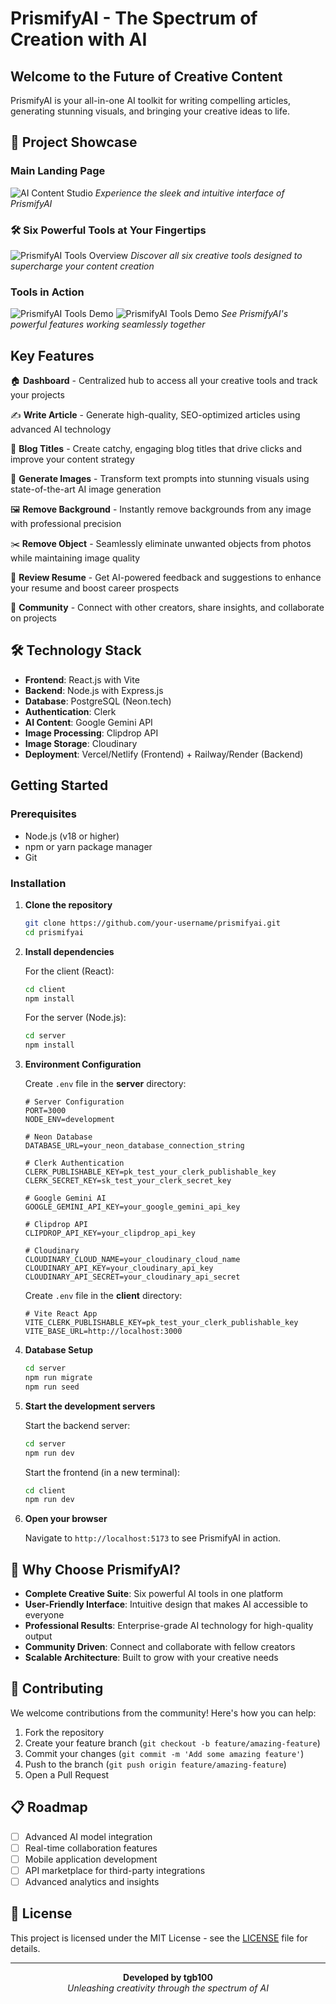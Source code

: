 # PrismifyAI - The Spectrum of Creation with AI

##  Welcome to the Future of Creative Content

PrismifyAI is your all-in-one AI toolkit for writing compelling articles, generating stunning visuals, and bringing your creative ideas to life.

## 📸 Project Showcase

###  Main Landing Page
![AI Content Studio](./client/public/img1.png)
*Experience the sleek and intuitive interface of PrismifyAI*

### 🛠️ Six Powerful Tools at Your Fingertips
![PrismifyAI Tools Overview](./client/public/img2.png)
*Discover all six creative tools designed to supercharge your content creation*

###  Tools in Action
![PrismifyAI Tools Demo](./client/public/img3.png)
![PrismifyAI Tools Demo](./client/public/img4.png)
*See PrismifyAI's powerful features working seamlessly together*

##  Key Features

🏠 **Dashboard** - Centralized hub to access all your creative tools and track your projects

✍️ **Write Article** - Generate high-quality, SEO-optimized articles using advanced AI technology

📝 **Blog Titles** - Create catchy, engaging blog titles that drive clicks and improve your content strategy

🎨 **Generate Images** - Transform text prompts into stunning visuals using state-of-the-art AI image generation

🖼️ **Remove Background** - Instantly remove backgrounds from any image with professional precision

✂️ **Remove Object** - Seamlessly eliminate unwanted objects from photos while maintaining image quality

📄 **Review Resume** - Get AI-powered feedback and suggestions to enhance your resume and boost career prospects

👥 **Community** - Connect with other creators, share insights, and collaborate on projects

## 🛠 Technology Stack

- **Frontend**: React.js with Vite
- **Backend**: Node.js with Express.js
- **Database**: PostgreSQL (Neon.tech)
- **Authentication**: Clerk
- **AI Content**: Google Gemini API
- **Image Processing**: Clipdrop API
- **Image Storage**: Cloudinary
- **Deployment**: Vercel/Netlify (Frontend) + Railway/Render (Backend)

##  Getting Started

### Prerequisites
- Node.js (v18 or higher)
- npm or yarn package manager
- Git

### Installation

1. **Clone the repository**
   ```bash
   git clone https://github.com/your-username/prismifyai.git
   cd prismifyai
   ```

2. **Install dependencies**
   
   For the client (React):
   ```bash
   cd client
   npm install
   ```
   
   For the server (Node.js):
   ```bash
   cd server
   npm install
   ```

3. **Environment Configuration**
   
   Create `.env` file in the **server** directory:
   ```env
   # Server Configuration
   PORT=3000
   NODE_ENV=development
   
   # Neon Database
   DATABASE_URL=your_neon_database_connection_string
   
   # Clerk Authentication
   CLERK_PUBLISHABLE_KEY=pk_test_your_clerk_publishable_key
   CLERK_SECRET_KEY=sk_test_your_clerk_secret_key
   
   # Google Gemini AI
   GOOGLE_GEMINI_API_KEY=your_google_gemini_api_key
   
   # Clipdrop API
   CLIPDROP_API_KEY=your_clipdrop_api_key
   
   # Cloudinary
   CLOUDINARY_CLOUD_NAME=your_cloudinary_cloud_name
   CLOUDINARY_API_KEY=your_cloudinary_api_key
   CLOUDINARY_API_SECRET=your_cloudinary_api_secret
   ```
   
   Create `.env` file in the **client** directory:
   ```env
   # Vite React App
   VITE_CLERK_PUBLISHABLE_KEY=pk_test_your_clerk_publishable_key
   VITE_BASE_URL=http://localhost:3000
   ```

4. **Database Setup**
   ```bash
   cd server
   npm run migrate
   npm run seed
   ```

5. **Start the development servers**
   
   Start the backend server:
   ```bash
   cd server
   npm run dev
   ```
   
   Start the frontend (in a new terminal):
   ```bash
   cd client
   npm run dev
   ```

6. **Open your browser**
   
   Navigate to `http://localhost:5173` to see PrismifyAI in action.

## 🎯 Why Choose PrismifyAI?

- **Complete Creative Suite**: Six powerful AI tools in one platform
- **User-Friendly Interface**: Intuitive design that makes AI accessible to everyone
- **Professional Results**: Enterprise-grade AI technology for high-quality output
- **Community Driven**: Connect and collaborate with fellow creators
- **Scalable Architecture**: Built to grow with your creative needs

## 🤝 Contributing

We welcome contributions from the community! Here's how you can help:

1. Fork the repository
2. Create your feature branch (`git checkout -b feature/amazing-feature`)
3. Commit your changes (`git commit -m 'Add some amazing feature'`)
4. Push to the branch (`git push origin feature/amazing-feature`)
5. Open a Pull Request

## 📋 Roadmap

- [ ] Advanced AI model integration
- [ ] Real-time collaboration features
- [ ] Mobile application development
- [ ] API marketplace for third-party integrations
- [ ] Advanced analytics and insights

## 📄 License

This project is licensed under the MIT License - see the [LICENSE](LICENSE) file for details.

---

<div align="center">
  <strong>Developed by tgb100</strong>
  <br>
  <em>Unleashing creativity through the spectrum of AI</em>
</div>
